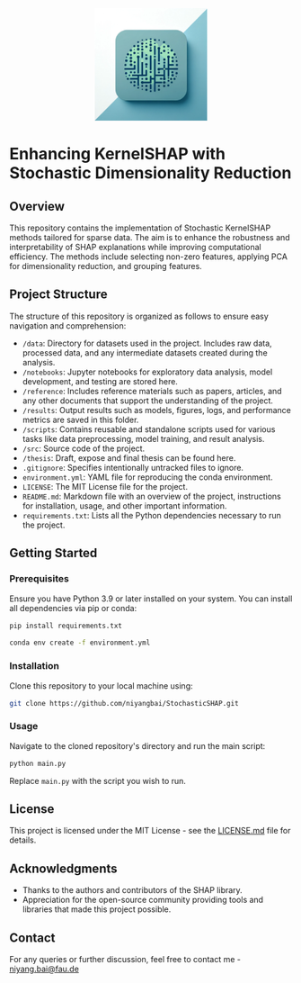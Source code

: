 <p align="center">
  <img src="logo.webp" alt="StochasticSHAP Logo" width="200"/>
</p>

# Enhancing KernelSHAP with Stochastic Dimensionality Reduction

## Overview
This repository contains the implementation of Stochastic KernelSHAP methods tailored for sparse data. The aim is to enhance the robustness and interpretability of SHAP explanations while improving computational efficiency. The methods include selecting non-zero features, applying PCA for dimensionality reduction, and grouping features.

## Project Structure

The structure of this repository is organized as follows to ensure easy navigation and comprehension:

- `/data`: Directory for datasets used in the project. Includes raw data, processed data, and any intermediate datasets created during the analysis.
- `/notebooks`: Jupyter notebooks for exploratory data analysis, model development, and testing are stored here.
- `/reference`: Includes reference materials such as papers, articles, and any other documents that support the understanding of the project.
- `/results`: Output results such as models, figures, logs, and performance metrics are saved in this folder.
- `/scripts`: Contains reusable and standalone scripts used for various tasks like data preprocessing, model training, and result analysis.
- `/src`: Source code of the project. 
- `/thesis`: Draft, expose and final thesis can be found here.
- `.gitignore`: Specifies intentionally untracked files to ignore.
- `environment.yml`: YAML file for reproducing the conda environment.
- `LICENSE`: The MIT License file for the project.
- `README.md`: Markdown file with an overview of the project, instructions for installation, usage, and other important information.
- `requirements.txt`: Lists all the Python dependencies necessary to run the project.


## Getting Started

### Prerequisites
Ensure you have Python 3.9 or later installed on your system. You can install all dependencies via pip or conda:
```bash
pip install requirements.txt
```
```bash
conda env create -f environment.yml
```

### Installation
Clone this repository to your local machine using:
```bash
git clone https://github.com/niyangbai/StochasticSHAP.git
```

### Usage
Navigate to the cloned repository's directory and run the main script:
```bash
python main.py
```
Replace `main.py` with the script you wish to run.

## License
This project is licensed under the MIT License - see the [LICENSE.md](LICENSE.md) file for details.

## Acknowledgments
- Thanks to the authors and contributors of the SHAP library.
- Appreciation for the open-source community providing tools and libraries that made this project possible.

## Contact
For any queries or further discussion, feel free to contact me - niyang.bai@fau.de

